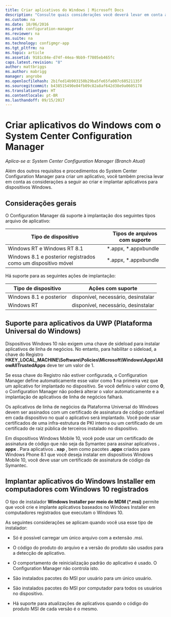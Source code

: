 ```yaml
---
title: Criar aplicativos do Windows | Microsoft Docs
description: "Consulte quais considerações você deverá levar em conta ao criar e implantar aplicativos para dispositivos Windows."
ms.custom: na
ms.date: 10/06/2016
ms.prod: configuration-manager
ms.reviewer: na
ms.suite: na
ms.technology: configmgr-app
ms.tgt_pltfrm: na
ms.topic: article
ms.assetid: 9181c84e-d74f-44ea-9bb9-f7805eb465fc
caps.latest.revision: "8"
author: mattbriggs
ms.author: mabrigg
manager: angrobe
ms.openlocfilehash: 2b1fed14b903150b29ba5fe65fa007c60521135f
ms.sourcegitcommit: b438515490e04fb09c82a8af642d38e9a0605178
ms.translationtype: HT
ms.contentlocale: pt-BR
ms.lasthandoff: 09/15/2017
---
```

# <a name="create-windows-applications-with-system-center-configuration-manager"></a>Criar aplicativos do Windows com o System Center Configuration Manager

*Aplica-se a: System Center Configuration Manager (Branch Atual)*

Além dos outros requisitos e procedimentos do System Center Configuration Manager para criar um aplicativo, você também precisa levar em conta as considerações a seguir ao criar e implantar aplicativos para dispositivos Windows.  

## <a name="general-considerations"></a>Considerações gerais  
 O Configuration Manager dá suporte à implantação dos seguintes tipos arquivo de aplicativo:  

|Tipo de dispositivo|Tipos de arquivos com suporte|  
|-----------------|---------------------|  
|Windows RT e Windows RT 8.1|*.appx, \*.appxbundle|  
|Windows 8.1 e posterior registrados como um dispositivo móvel|*.appx, \*.appxbundle|  

 Há suporte para as seguintes ações de implantação:  

|Tipo de dispositivo|Ações com suporte|  
|-----------------|-----------------------|  
|Windows 8.1 e posterior|disponível, necessário, desinstalar|  
|Windows RT|disponível, necessário, desinstalar|  

## <a name="support-for-universal-windows-platform-uwp-apps"></a>Suporte para aplicativos da UWP (Plataforma Universal do Windows)  
 Dispositivos Windows 10 não exigem uma chave de sideload para instalar aplicativos de linha de negócios. No entanto, para habilitar o sideload, a chave do Registro **HKEY_LOCAL_MACHINE\Software\Policies\Microsoft\Windows\Appx\AllowAllTrustedApps** deve ter um valor de 1.  

 Se essa chave do Registro não estiver configurada, o Configuration Manager define automaticamente esse valor como **1** na primeira vez que um aplicativo for implantado no dispositivo. Se você definiu o valor como **0**, o Configuration Manager não poderá alterar o valor automaticamente e a implantação de aplicativos de linha de negócios falhará.  

 Os aplicativos de linha de negócios da Plataforma Universal do Windows devem ser assinados com um certificado de assinatura de código confiável em cada dispositivo no qual o aplicativo será implantado. Você pode usar certificados de uma infra-estrutura de PKI interna ou um certificado de um certificado de raiz pública de terceiros instalado no dispositivo.  

 Em dispositivos Windows Mobile 10, você pode usar um certificado de assinatura de código que não seja da Symantec para assinar aplicativos **. appx** . Para aplicativos **. xap** , bem como pacotes **.appx** criados para Windows Phone 8.1 que você deseja instalar em dispositivos Windows Mobile 10, você deve usar um certificado de assinatura de código da Symantec.  

## <a name="deploy-windows-installer-apps-to-enrolled-windows-10-pcs"></a>Implantar aplicativos do Windows Installer em computadores com Windows 10 registrados  
 O tipo de instalador **Windows Installer por meio de MDM (\*.msi)** permite que você crie e implante aplicativos baseados no Windows Installer em computadores registrados que executam o Windows 10.  

 As seguintes considerações se aplicam quando você usa esse tipo de instalador:  

-   Só é possível carregar um único arquivo com a extensão .msi.  

-   O código do produto do arquivo e a versão do produto são usados para a detecção de aplicativo.  

-   O comportamento de reinicialização padrão do aplicativo é usado. O Configuration Manager não controla isto.  

-   São instalados pacotes do MSI por usuário para um único usuário.  

-   São instalados pacotes do MSI por computador para todos os usuários no dispositivo.  

-   Há suporte para atualizações de aplicativos quando o código do produto MSI de cada versão é o mesmo.  
